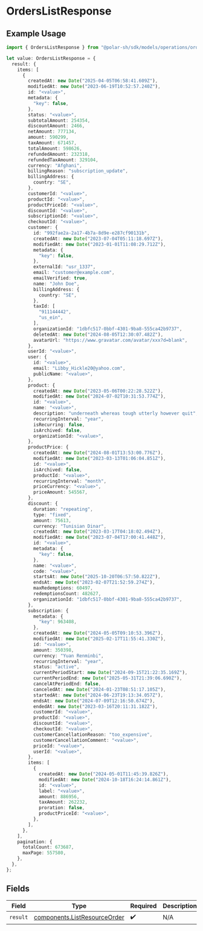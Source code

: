# OrdersListResponse

## Example Usage

```typescript
import { OrdersListResponse } from "@polar-sh/sdk/models/operations/orderslist.js";

let value: OrdersListResponse = {
  result: {
    items: [
      {
        createdAt: new Date("2025-04-05T06:58:41.609Z"),
        modifiedAt: new Date("2023-06-19T10:52:57.240Z"),
        id: "<value>",
        metadata: {
          "key": false,
        },
        status: "<value>",
        subtotalAmount: 254354,
        discountAmount: 2466,
        netAmount: 777134,
        amount: 590299,
        taxAmount: 671457,
        totalAmount: 598626,
        refundedAmount: 232318,
        refundedTaxAmount: 329104,
        currency: "Afghani",
        billingReason: "subscription_update",
        billingAddress: {
          country: "SE",
        },
        customerId: "<value>",
        productId: "<value>",
        productPriceId: "<value>",
        discountId: "<value>",
        subscriptionId: "<value>",
        checkoutId: "<value>",
        customer: {
          id: "992fae2a-2a17-4b7a-8d9e-e287cf90131b",
          createdAt: new Date("2023-07-04T05:11:18.697Z"),
          modifiedAt: new Date("2023-01-01T11:08:29.712Z"),
          metadata: {
            "key": false,
          },
          externalId: "usr_1337",
          email: "customer@example.com",
          emailVerified: true,
          name: "John Doe",
          billingAddress: {
            country: "SE",
          },
          taxId: [
            "911144442",
            "us_ein",
          ],
          organizationId: "1dbfc517-0bbf-4301-9ba8-555ca42b9737",
          deletedAt: new Date("2024-08-05T12:30:07.482Z"),
          avatarUrl: "https://www.gravatar.com/avatar/xxx?d=blank",
        },
        userId: "<value>",
        user: {
          id: "<value>",
          email: "Libby_Hickle20@yahoo.com",
          publicName: "<value>",
        },
        product: {
          createdAt: new Date("2023-05-06T00:22:28.522Z"),
          modifiedAt: new Date("2024-07-02T10:31:53.774Z"),
          id: "<value>",
          name: "<value>",
          description: "underneath whereas tough utterly however quit",
          recurringInterval: "year",
          isRecurring: false,
          isArchived: false,
          organizationId: "<value>",
        },
        productPrice: {
          createdAt: new Date("2024-08-01T13:53:00.776Z"),
          modifiedAt: new Date("2023-03-13T01:06:04.851Z"),
          id: "<value>",
          isArchived: false,
          productId: "<value>",
          recurringInterval: "month",
          priceCurrency: "<value>",
          priceAmount: 545567,
        },
        discount: {
          duration: "repeating",
          type: "fixed",
          amount: 75613,
          currency: "Tunisian Dinar",
          createdAt: new Date("2023-03-17T04:18:02.494Z"),
          modifiedAt: new Date("2023-07-04T17:00:41.448Z"),
          id: "<value>",
          metadata: {
            "key": false,
          },
          name: "<value>",
          code: "<value>",
          startsAt: new Date("2025-10-20T06:57:50.822Z"),
          endsAt: new Date("2023-02-07T21:52:59.274Z"),
          maxRedemptions: 60497,
          redemptionsCount: 482627,
          organizationId: "1dbfc517-0bbf-4301-9ba8-555ca42b9737",
        },
        subscription: {
          metadata: {
            "key": 963408,
          },
          createdAt: new Date("2024-05-05T09:10:53.396Z"),
          modifiedAt: new Date("2025-02-17T11:55:41.330Z"),
          id: "<value>",
          amount: 350398,
          currency: "Yuan Renminbi",
          recurringInterval: "year",
          status: "active",
          currentPeriodStart: new Date("2024-09-15T21:22:35.169Z"),
          currentPeriodEnd: new Date("2025-05-31T21:39:06.690Z"),
          cancelAtPeriodEnd: false,
          canceledAt: new Date("2024-01-23T08:51:17.105Z"),
          startedAt: new Date("2024-06-23T19:13:34.057Z"),
          endsAt: new Date("2024-07-09T12:16:50.674Z"),
          endedAt: new Date("2023-03-16T20:11:31.182Z"),
          customerId: "<value>",
          productId: "<value>",
          discountId: "<value>",
          checkoutId: "<value>",
          customerCancellationReason: "too_expensive",
          customerCancellationComment: "<value>",
          priceId: "<value>",
          userId: "<value>",
        },
        items: [
          {
            createdAt: new Date("2024-05-01T11:45:39.826Z"),
            modifiedAt: new Date("2024-10-18T16:24:14.861Z"),
            id: "<value>",
            label: "<value>",
            amount: 886956,
            taxAmount: 262232,
            proration: false,
            productPriceId: "<value>",
          },
        ],
      },
    ],
    pagination: {
      totalCount: 673687,
      maxPage: 557580,
    },
  },
};
```

## Fields

| Field                                                                        | Type                                                                         | Required                                                                     | Description                                                                  |
| ---------------------------------------------------------------------------- | ---------------------------------------------------------------------------- | ---------------------------------------------------------------------------- | ---------------------------------------------------------------------------- |
| `result`                                                                     | [components.ListResourceOrder](../../models/components/listresourceorder.md) | :heavy_check_mark:                                                           | N/A                                                                          |